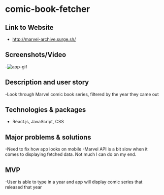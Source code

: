 # comic-book-fetcher

## Link to Website
- http://marvel-archive.surge.sh/
## Screenshots/Video  

-![app-gif](https://github.com/jlendle11/comic-book-fetcher/blob/feature/comic-app/src/components/images/app-gif.gif)

## Description and user story
-Look through Marvel comic book series, filtered by the year they came out


## Technologies & packages
- React.js, JavaScript, CSS


## Major problems & solutions
-Need to fix how app looks on mobile
-Marvel API is a bit slow when it comes to displaying fetched data. Not much I can do on my end.


## MVP
-User is able to type in a year and app will display comic series that released that year
